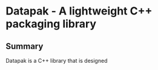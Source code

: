 # Datapak -  A lightweight C++ packaging library

## Summary
Datapak is a C++ library that is designed